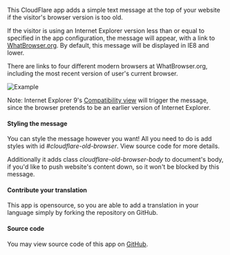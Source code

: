 This CloudFlare app adds a simple text message at the top of your website if the visitor's browser version is too old.

If the visitor is using an Internet Explorer version less than or equal to specified in the app configuration, the message will appear, with a link to [WhatBrowser.org](http://www.whatbrowser.org/). By default, this message will be displayed in IE8 and lower.

There are links to four different modern browsers at WhatBrowser.org, including the most recent version of user's current browser.

![Example](/images/apps/abetterbrowser/example.png "What it looks like")

Note: Internet Explorer 9's [Compatibility view](http://windows.microsoft.com/en-US/internet-explorer/products/ie-9/features/compatibility-view) will trigger the message, since the browser pretends to be an earlier version of Internet Explorer.

#### Styling the message
You can style the message however you want! All you need to do is add styles with id *#cloudflare-old-browser*. View source code for more details.

Additionally it adds class *cloudflare-old-browser-body* to document's body, if you'd like to push website's content down, so it won't be blocked by this message.


#### Contribute your translation
This app is opensource, so you are able to add a translation in your language simply by forking the repository on GitHub.


#### Source code
You may view source code of this app on [GitHub](https://github.com/xPaw/CF-ABetterBrowser).

